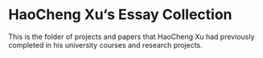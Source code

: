 # HaoCheng Xu‘s Essay Collection
This is the folder of projects and papers that HaoCheng Xu had previously completed in his university courses and research projects.
